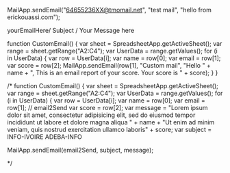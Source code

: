 
MailApp.sendEmail("64655236XX@tmomail.net", "test mail", "hello from erickouassi.com");

yourEmailHere/ Subject /
Your Message here


function CustomEmail() {
var sheet = SpreadsheetApp.getActiveSheet();
var range = sheet.getRange("A2:C4");
var UserData = range.getValues();
for (i in UserData) {
var row = UserData[i];
var name = row[0];
var email = row[1];
var score = row[2];
MailApp.sendEmail(row[1], "Custom mail", "Hello " + name + ", This is an email report of your score. Your score is " + score);
}
}


/*
function CustomEmail() {
var sheet = SpreadsheetApp.getActiveSheet();
var range = sheet.getRange("A2:C4");
var UserData = range.getValues();
for (i in UserData) {
var row = UserData[i];
var name = row[0];
var email = row[1]; // email2Send
var score = row[2];
var message = "Lorem ipsum dolor sit amet, consectetur adipisicing elit, sed do eiusmod tempor incididunt ut labore et dolore magna aliqua " + name + "Ut enim ad minim veniam, quis nostrud exercitation ullamco laboris" + score;
var subject = INFO-IVOIRE ADEBA-INFO
 
 MailApp.sendEmail(email2Send, subject, message);
 
 */
